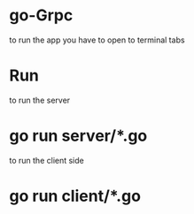 # go-Grpc


to run the app you have to open to terminal tabs 
 # Run
 to run the server
# go run server/*.go


to run the client side
# go run client/*.go

